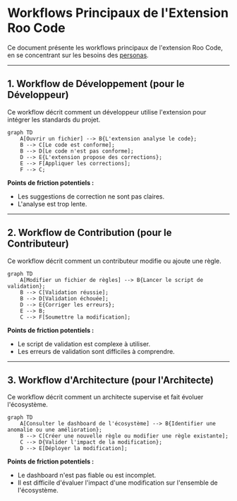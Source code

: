 # Workflows Principaux de l'Extension Roo Code

Ce document présente les workflows principaux de l'extension Roo Code, en se concentrant sur les besoins des [personas](./personas.md).

---

## 1. Workflow de Développement (pour le Développeur)

Ce workflow décrit comment un développeur utilise l'extension pour intégrer les standards du projet.

```mermaid
graph TD
    A[Ouvrir un fichier] --> B{L'extension analyse le code};
    B --> C[Le code est conforme];
    B --> D[Le code n'est pas conforme];
    D --> E{L'extension propose des corrections};
    E --> F[Appliquer les corrections];
    F --> C;
```

**Points de friction potentiels :**

*   Les suggestions de correction ne sont pas claires.
*   L'analyse est trop lente.

---

## 2. Workflow de Contribution (pour le Contributeur)

Ce workflow décrit comment un contributeur modifie ou ajoute une règle.

```mermaid
graph TD
    A[Modifier un fichier de règles] --> B{Lancer le script de validation};
    B --> C[Validation réussie];
    B --> D[Validation échouée];
    D --> E{Corriger les erreurs};
    E --> B;
    C --> F[Soumettre la modification];
```

**Points de friction potentiels :**

*   Le script de validation est complexe à utiliser.
*   Les erreurs de validation sont difficiles à comprendre.

---

## 3. Workflow d'Architecture (pour l'Architecte)

Ce workflow décrit comment un architecte supervise et fait évoluer l'écosystème.

```mermaid
graph TD
    A[Consulter le dashboard de l'écosystème] --> B{Identifier une anomalie ou une amélioration};
    B --> C[Créer une nouvelle règle ou modifier une règle existante];
    C --> D{Valider l'impact de la modification};
    D --> E[Déployer la modification];
```

**Points de friction potentiels :**

*   Le dashboard n'est pas fiable ou est incomplet.
*   Il est difficile d'évaluer l'impact d'une modification sur l'ensemble de l'écosystème.